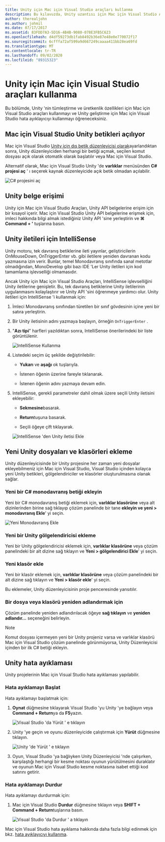 ```yaml
---
title: Unity için Mac için Visual Studio araçları kullanma
description: Bu kılavuzda, Unity uzantısı için Mac için Visual Studio Araçları 'nın nasıl kullanılacağı açıklanmaktadır
author: therealjohn
ms.author: johmil
ms.date: 07/17/2017
ms.assetid: 83FDD7A3-5D16-4B4B-9080-078E3FB5C623
ms.openlocfilehash: d4df59273db1fab8492b36e87e48e0e770072f17
ms.sourcegitcommit: 6cfffa72af599a9d667249caaaa411bb28ea69fd
ms.translationtype: MT
ms.contentlocale: tr-TR
ms.lasthandoff: 09/02/2020
ms.locfileid: "89315323"
---
```

# <a name="using-visual-studio-for-mac-tools-for-unity"></a>Unity için Mac için Visual Studio araçları kullanma

Bu bölümde, Unity 'nin tümleştirme ve üretkenlik özellikleri için Mac için Visual Studio araçları kullanmayı ve Unity geliştirme için Mac için Visual Studio hata ayıklayıcıyı kullanmayı öğreneceksiniz.

## <a name="opening-unity-scripts-in-visual-studio-for-mac"></a>Mac için Visual Studio Unity betikleri açılıyor

Mac için Visual Studio [Unity için dış betik düzenleyicisi olarak](setup-vsmac-tools-unity.md#configure-unity-for-use-with-visual-studio-for-mac)ayarlandıktan sonra, Unity düzenleyiciden herhangi bir betiği açmak, seçilen komut dosyası açık olarak otomatik olarak başlatılır veya Mac için Visual Studio.

Alternatif olarak, Mac için Visual Studio Unity 'de **varlıklar** menüsünden **C# projesi aç** ' ı seçerek kaynak düzenleyicide açık betik olmadan açılabilir.

![C# projesini aç](media/using-vsmac-tools-unity-image1.png)

## <a name="unity-documentation-access"></a>Unity belge erişimi

Unity için Mac için Visual Studio Araçları, Unity API belgelerine erişim için bir kısayol içerir. Mac için Visual Studio Unity API belgelerine erişmek için, imleci hakkında bilgi almak istediğiniz Unity API 'sine yerleştirin ve **⌘ Command + '** tuşlarına basın.

## <a name="intellisense-for-unity-messages"></a>Unity iletileri için IntelliSense
Unity motoru, tek davranış betiklerine ileti yayınlar, geliştiricilerin OnMouseDown, OnTriggerEnter vb. gibi iletilere yeniden davranan kodu yazmasına izin verir. Bunlar, temel Monodavranış sınıfında sanal metotlar olmadığından, MonoDevelop gibi bazı IDE 'Ler Unity iletileri için kod tamamlama işlevselliği olmamasıdır.

Ancak Unity için Mac için Visual Studio Araçları, IntelliSense işlevselliğini Unity iletilerine genişletir. Bu, tek davranış betiklerine Unity iletilerinin uygulanmasını kolaylaştırır ve Unity API 'sini öğrenmeye yardımcı olur. Unity iletileri için IntelliSense 'i kullanmak için:

1. İmleci Monodavranış sınıfından türetilen bir sınıf gövdesinin içine yeni bir satıra yerleştirin.

2. Bir Unity iletisinin adını yazmaya başlayın, örneğin `OnTriggerEnter` .

3. "**Azı tipi**" harfleri yazıldıktan sonra, IntelliSense önerilerindeki bir liste görüntülenir.

   ![IntelliSense Kullanma](media/using-vsmac-tools-unity-image2.png)

4. Listedeki seçim üç şekilde değiştirilebilir:

   * **Yukarı** ve **aşağı** ok tuşlarıyla.

   * İstenen öğenin üzerine fareyle tıklanarak.

   * İstenen öğenin adını yazmaya devam edin.

5. IntelliSense, gerekli parametreler dahil olmak üzere seçili Unity iletisini ekleyebilir:

   * **Sekmesine**basarak.

   * **Return**tuşuna basarak.

   * Seçili öğeye çift tıklayarak.

   ![IntelliSense 'den Unity iletisi Ekle](media/using-vsmac-tools-unity-image3.png)

## <a name="adding-new-unity-files-and-folders"></a>Yeni Unity dosyaları ve klasörleri ekleme

Unity düzenleyicisinde bir Unity projesine her zaman yeni dosyalar ekleyebilmeniz için Mac için Visual Studio, Visual Studio içinden kolayca yeni Unity betikleri, gölgelendiriciler ve klasörler oluşturulmasına olanak sağlar.

### <a name="add-a-new-c-monobehaviour-script"></a>Yeni bir C# monodavranış betiği ekleyin

Yeni bir C# monodavranış betiği eklemek için, **varlıklar klasörüne** veya alt dizinlerinden birine sağ tıklayıp çözüm panelinde bir tane **ekleyin ve yeni > monodavranış Ekle**' yi seçin.

![Yeni Monodavranış Ekle](media/using-vsmac-tools-unity-image4.png)

### <a name="add-a-new-unity-shader"></a>Yeni bir Unity gölgelendiricisi ekleme

Yeni bir Unity gölgelendiricisi eklemek için, **varlıklar klasörüne** veya çözüm panelindeki bir alt dizine sağ tıklayın ve **Yeni > gölgelendirici Ekle**' yi seçin.

### <a name="add-a-new-folder"></a>Yeni klasör ekle

Yeni bir klasör eklemek için, **varlıklar klasörüne** veya çözüm panelindeki bir alt dizine sağ tıklayın ve **Yeni > klasör ekle**' yi seçin.

Bu eklemeler, Unity düzenleyicisinin proje penceresinde yansıtılır.

### <a name="to-rename-a-file-or-folder"></a>Bir dosya veya klasörü yeniden adlandırmak için
Çözüm panelinde yeniden adlandırılacak öğeye **sağ tıklayın** ve **yeniden adlandır...** seçeneğini belirleyin.

> [!NOTE]
> Komut dosyası içermeyen yeni bir Unity projeniz varsa ve varlıklar klasörü Mac için Visual Studio çözüm panelinde görünmüyorsa, Unity Düzenleyicisi içinden bir ilk C# betiği ekleyin.

## <a name="unity-debugging"></a>Unity hata ayıklaması

Unity projelerinin Mac için Visual Studio hata ayıklaması yapılabilir.

### <a name="start-debugging"></a>Hata ayıklamayı Başlat

Hata ayıklamayı başlatmak için:

1. **Oynat** düğmesine tıklayarak Visual Studio 'yu Unity 'ye bağlayın veya **Command + Return**ya da **F5**yazın.

   ![Visual Studio 'da Yürüt ' e tıklayın](media/using-vsmac-tools-unity-image5.png)

2. Unity 'ye geçin ve oyunu düzenleyicide çalıştırmak için **Yürüt** düğmesine tıklayın.

   ![Unity 'de Yürüt ' e tıklayın](media/using-vsmac-tools-unity-image6.png)

3. Oyun, Visual Studio 'ya bağlıyken Unity Düzenleyicisi 'nde çalışırken, karşılaştığı herhangi bir kesme noktası oyunun yürütülmesini duraklatır ve oyunun Mac için Visual Studio kesme noktasına isabet ettiği kod satırını getirir.

### <a name="stop-debugging"></a>Hata ayıklamayı Durdur

Hata ayıklamayı durdurmak için:

1. Mac için Visual Studio **Durdur** düğmesine tıklayın veya **SHIFT + Command + Return**tuşlarına basın.

   ![Visual Studio 'da Durdur ' a tıklayın](media/using-vsmac-tools-unity-image7.png)

Mac için Visual Studio hata ayıklama hakkında daha fazla bilgi edinmek için bkz. [hata ayıklayıcıyı kullanma](debugging.md).

